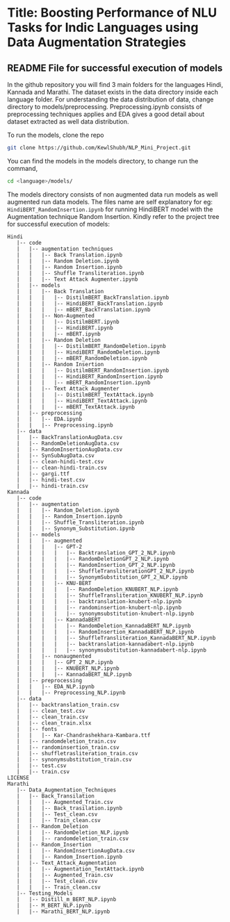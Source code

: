# Title: Boosting Performance of NLU Tasks for Indic Languages using Data Augmentation Strategies
## README File for successful execution of models

In the github repository you will find 3 main folders for the languages Hindi, Kannada and Marathi.
The dataset  exists in the data directory inside each language folder.
For understanding the data distribution of data, change directory to models/preprocessing.
Preprocessing.ipynb consists of preprocessing techniques applies and EDA gives a good detail about dataset extracted as well data distribution.

To run the models, clone the repo
```sh
git clone https://github.com/KewlShubh/NLP_Mini_Project.git
```
You can find the models in the models directory, to change run the command,
```sh
cd <language>/models/
```
The models directory consists of non augmented data run models as well augmented run data models.
The files name are self explanatory for eg: `HindiBERT_RandomInsertion.ipynb`  for running HindiBERT model with the Augmentation technique Random Insertion.
Kindly refer to the project tree for successful execution of models:
```
Hindi
   |-- code
   |   |-- augmentation techniques
   |   |   |-- Back Translation.ipynb
   |   |   |-- Random Deletion.ipynb
   |   |   |-- Random Insertion.ipynb
   |   |   |-- Shuffle Transliteration.ipynb
   |   |   |-- Text Attack Augmenter.ipynb
   |   |-- models
   |   |   |-- Back Translation
   |   |   |   |-- DistilmBERT_BackTranslation.ipynb
   |   |   |   |-- HindiBERT_BackTranslation.ipynb
   |   |   |   |-- mBERT_BackTranslation.ipynb
   |   |   |-- Non-Augmented
   |   |   |   |-- DistilmBERT.ipynb
   |   |   |   |-- HindiBERT.ipynb
   |   |   |   |-- mBERT.ipynb
   |   |   |-- Random Deletion
   |   |   |   |-- DistilmBERT_RandomDeletion.ipynb
   |   |   |   |-- HindiBERT_RandomDeletion.ipynb
   |   |   |   |-- mBERT_RandomDeletion.ipynb
   |   |   |-- Random Insertion
   |   |   |   |-- DistilmBERT_RandomInsertion.ipynb
   |   |   |   |-- HindiBERT_RandomInsertion.ipynb
   |   |   |   |-- mBERT_RandomInsertion.ipynb
   |   |   |-- Text Attack Augmenter
   |   |   |   |-- DistilmBERT_TextAttack.ipynb
   |   |   |   |-- HindiBERT_TextAttack.ipynb
   |   |   |   |-- mBERT_TextAttack.ipynb
   |   |-- preprocessing
   |   |   |-- EDA.ipynb
   |   |   |-- Preprocessing.ipynb
   |-- data
   |   |-- BackTranslationAugData.csv
   |   |-- RandomDeletionAugData.csv
   |   |-- RandomInsertionAugData.csv
   |   |-- SynSubAugData.csv
   |   |-- clean-hindi-test.csv
   |   |-- clean-hindi-train.csv
   |   |-- gargi.ttf
   |   |-- hindi-test.csv
   |   |-- hindi-train.csv
Kannada
   |-- code
   |   |-- augmentation
   |   |   |-- Random_Deletion.ipynb
   |   |   |-- Random_Insertion.ipynb
   |   |   |-- Shuffle_Transliteration.ipynb
   |   |   |-- Synonym_Substitution.ipynb
   |   |-- models
   |   |   |-- augmented
   |   |   |   |-- GPT-2
   |   |   |   |   |-- Backtranslation_GPT_2_NLP.ipynb
   |   |   |   |   |-- RandomDeletionGPT_2_NLP.ipynb
   |   |   |   |   |-- RandomInsertion_GPT_2_NLP.ipynb
   |   |   |   |   |-- ShuffleTransliterationGPT_2_NLP.ipynb
   |   |   |   |   |-- SynonymSubstitution_GPT_2_NLP.ipynb
   |   |   |   |-- KNU-BERT
   |   |   |   |   |-- RandomDeletion_KNUBERT_NLP.ipynb
   |   |   |   |   |-- ShuffleTransliteration_KNUBERT_NLP.ipynb
   |   |   |   |   |-- backtranslation-knubert-nlp.ipynb
   |   |   |   |   |-- randominsertion-knubert-nlp.ipynb
   |   |   |   |   |-- synonymsubstitution-knubert-nlp.ipynb
   |   |   |   |-- KannadaBERT
   |   |   |   |   |-- RandomDeletion_KannadaBERT_NLP.ipynb
   |   |   |   |   |-- RandomInsertion_KannadaBERT_NLP.ipynb
   |   |   |   |   |-- ShuffleTransliteration_KannadaBERT_NLP.ipynb
   |   |   |   |   |-- backtranslation-kannadabert-nlp.ipynb
   |   |   |   |   |-- synonymsubstitution-kannadabert-nlp.ipynb
   |   |   |-- nonaugmented
   |   |   |   |-- GPT_2_NLP.ipynb
   |   |   |   |-- KNUBERT_NLP.ipynb
   |   |   |   |-- KannadaBERT_NLP.ipynb
   |   |-- preprocessing
   |   |   |-- EDA_NLP.ipynb
   |   |   |-- Preprocessing_NLP.ipynb
   |-- data
   |   |-- backtranslation_train.csv
   |   |-- clean_test.csv
   |   |-- clean_train.csv
   |   |-- clean_train.xlsx
   |   |-- fonts
   |   |   |-- Kar-Chandrashekhara-Kambara.ttf
   |   |-- randomdeletion_train.csv
   |   |-- randominsertion_train.csv
   |   |-- shuffletrasliteration_train.csv
   |   |-- synonymsubstitution_train.csv
   |   |-- test.csv
   |   |-- train.csv
LICENSE
Marathi
   |-- Data_Augmentation_Techniques
   |   |-- Back_Transilation
   |   |   |-- Augmented_Train.csv
   |   |   |-- Back_trasilation.ipynb
   |   |   |-- Test_clean.csv
   |   |   |-- Train_clean.csv
   |   |-- Random_Deletion
   |   |   |-- RandomDeletion_NLP.ipynb
   |   |   |-- randomdeletion_train.csv
   |   |-- Random_Insertion
   |   |   |-- RandomInsertionAugData.csv
   |   |   |-- Random_Insertion.ipynb
   |   |-- Text_Attack_Augmentation
   |   |   |-- Augmentation_TextAttack.ipynb
   |   |   |-- Augmented_Train.csv
   |   |   |-- Test_clean.csv
   |   |   |-- Train_clean.csv
   |-- Testing_Models
   |   |-- Distill_m_BERT_NLP.ipynb
   |   |-- M_BERT_NLP.ipynb
   |   |-- Marathi_BERT_NLP.ipynb
